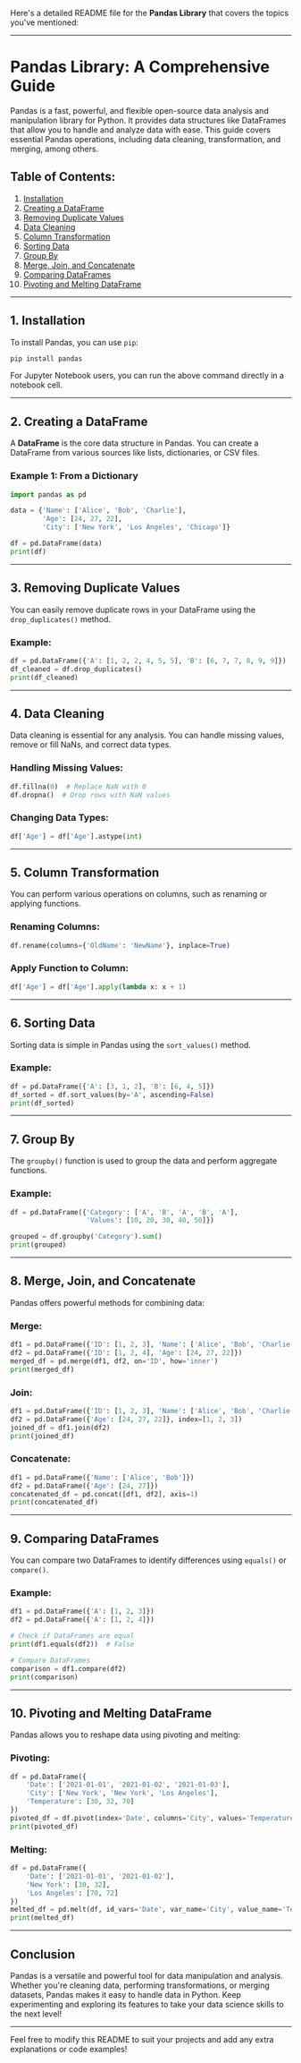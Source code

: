 Here's a detailed README file for the **Pandas Library** that covers the topics you've mentioned:

---

# Pandas Library: A Comprehensive Guide

Pandas is a fast, powerful, and flexible open-source data analysis and manipulation library for Python. It provides data structures like DataFrames that allow you to handle and analyze data with ease. This guide covers essential Pandas operations, including data cleaning, transformation, and merging, among others.

## Table of Contents:
1. [Installation](#installation)
2. [Creating a DataFrame](#creating-a-dataframe)
3. [Removing Duplicate Values](#removing-duplicate-values)
4. [Data Cleaning](#data-cleaning)
5. [Column Transformation](#column-transformation)
6. [Sorting Data](#sorting-data)
7. [Group By](#group-by)
8. [Merge, Join, and Concatenate](#merge-join-and-concatenate)
9. [Comparing DataFrames](#comparing-dataframes)
10. [Pivoting and Melting DataFrame](#pivoting-and-melting-dataframe)

---

## 1. Installation

To install Pandas, you can use `pip`:

```bash
pip install pandas
```

For Jupyter Notebook users, you can run the above command directly in a notebook cell.

---

## 2. Creating a DataFrame

A **DataFrame** is the core data structure in Pandas. You can create a DataFrame from various sources like lists, dictionaries, or CSV files.

### Example 1: From a Dictionary

```python
import pandas as pd

data = {'Name': ['Alice', 'Bob', 'Charlie'],
        'Age': [24, 27, 22],
        'City': ['New York', 'Los Angeles', 'Chicago']}

df = pd.DataFrame(data)
print(df)
```

---

## 3. Removing Duplicate Values

You can easily remove duplicate rows in your DataFrame using the `drop_duplicates()` method.

### Example:

```python
df = pd.DataFrame({'A': [1, 2, 2, 4, 5, 5], 'B': [6, 7, 7, 8, 9, 9]})
df_cleaned = df.drop_duplicates()
print(df_cleaned)
```

---

## 4. Data Cleaning

Data cleaning is essential for any analysis. You can handle missing values, remove or fill NaNs, and correct data types.

### Handling Missing Values:

```python
df.fillna(0)  # Replace NaN with 0
df.dropna()  # Drop rows with NaN values
```

### Changing Data Types:

```python
df['Age'] = df['Age'].astype(int)
```

---

## 5. Column Transformation

You can perform various operations on columns, such as renaming or applying functions.

### Renaming Columns:

```python
df.rename(columns={'OldName': 'NewName'}, inplace=True)
```

### Apply Function to Column:

```python
df['Age'] = df['Age'].apply(lambda x: x + 1)
```

---

## 6. Sorting Data

Sorting data is simple in Pandas using the `sort_values()` method.

### Example:

```python
df = pd.DataFrame({'A': [3, 1, 2], 'B': [6, 4, 5]})
df_sorted = df.sort_values(by='A', ascending=False)
print(df_sorted)
```

---

## 7. Group By

The `groupby()` function is used to group the data and perform aggregate functions.

### Example:

```python
df = pd.DataFrame({'Category': ['A', 'B', 'A', 'B', 'A'],
                   'Values': [10, 20, 30, 40, 50]})

grouped = df.groupby('Category').sum()
print(grouped)
```

---

## 8. Merge, Join, and Concatenate

Pandas offers powerful methods for combining data:

### Merge:

```python
df1 = pd.DataFrame({'ID': [1, 2, 3], 'Name': ['Alice', 'Bob', 'Charlie']})
df2 = pd.DataFrame({'ID': [1, 2, 4], 'Age': [24, 27, 22]})
merged_df = pd.merge(df1, df2, on='ID', how='inner')
print(merged_df)
```

### Join:

```python
df1 = pd.DataFrame({'ID': [1, 2, 3], 'Name': ['Alice', 'Bob', 'Charlie']})
df2 = pd.DataFrame({'Age': [24, 27, 22]}, index=[1, 2, 3])
joined_df = df1.join(df2)
print(joined_df)
```

### Concatenate:

```python
df1 = pd.DataFrame({'Name': ['Alice', 'Bob']})
df2 = pd.DataFrame({'Age': [24, 27]})
concatenated_df = pd.concat([df1, df2], axis=1)
print(concatenated_df)
```

---

## 9. Comparing DataFrames

You can compare two DataFrames to identify differences using `equals()` or `compare()`.

### Example:

```python
df1 = pd.DataFrame({'A': [1, 2, 3]})
df2 = pd.DataFrame({'A': [1, 2, 4]})

# Check if DataFrames are equal
print(df1.equals(df2))  # False

# Compare DataFrames
comparison = df1.compare(df2)
print(comparison)
```

---

## 10. Pivoting and Melting DataFrame

Pandas allows you to reshape data using pivoting and melting:

### Pivoting:

```python
df = pd.DataFrame({
    'Date': ['2021-01-01', '2021-01-02', '2021-01-03'],
    'City': ['New York', 'New York', 'Los Angeles'],
    'Temperature': [30, 32, 70]
})
pivoted_df = df.pivot(index='Date', columns='City', values='Temperature')
print(pivoted_df)
```

### Melting:

```python
df = pd.DataFrame({
    'Date': ['2021-01-01', '2021-01-02'],
    'New York': [30, 32],
    'Los Angeles': [70, 72]
})
melted_df = pd.melt(df, id_vars='Date', var_name='City', value_name='Temperature')
print(melted_df)
```

---

## Conclusion

Pandas is a versatile and powerful tool for data manipulation and analysis. Whether you're cleaning data, performing transformations, or merging datasets, Pandas makes it easy to handle data in Python. Keep experimenting and exploring its features to take your data science skills to the next level!

---

Feel free to modify this README to suit your projects and add any extra explanations or code examples!
